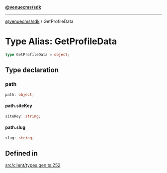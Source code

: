 [**@venuecms/sdk**](../Index.md)

***

[@venuecms/sdk](../Index.md) / GetProfileData

# Type Alias: GetProfileData

```ts
type GetProfileData = object;
```

## Type declaration

### path

```ts
path: object;
```

#### path.siteKey

```ts
siteKey: string;
```

#### path.slug

```ts
slug: string;
```

## Defined in

[src/client/types.gen.ts:252](https://github.com/venuecms/sdk/blob/32df3b17009bdabf1585f0511b8fa69e1587fc03/src/client/types.gen.ts#L252)

